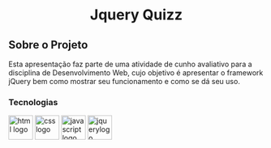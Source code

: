 <h1 align="center">Jquery Quizz</h1>

##  Sobre o Projeto

Esta apresentação faz parte de uma atividade de cunho avaliativo para a disciplina de Desenvolvimento Web, cujo objetivo é apresentar o framework jQuery bem como mostrar seu funcionamento e como se dá seu uso.

### Tecnologias
<p display="inline-block">
  <img width="48" src="https://cdn-icons-png.flaticon.com/512/174/174854.png" alt="html logo" /></a>
  <img width="48" src="https://cdn-icons-png.flaticon.com/512/732/732190.png" alt="css logo"/>
  <img width="48" src="https://cdn-icons-png.flaticon.com/512/5968/5968292.png" alt="javascript logo"/>
  <img width="48" src="https://www.vectorlogo.zone/logos/jquery/jquery-icon.svg" alt="jquerylogo"/>
  
  
</p>
                                                                                                  

